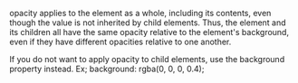 opacity applies to the element as a whole, including its contents, even though the value is not inherited by child elements. Thus, the element and its children all have the same opacity relative to the element's background, even if they have different opacities relative to one another.

If you do not want to apply opacity to child elements, use the background property instead. Ex; background: rgba(0, 0, 0, 0.4);
